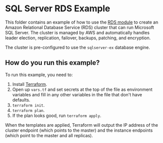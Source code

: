 # SQL Server RDS Example

This folder contains an example of how to use the [RDS module](/modules/rds) to create an Amazon 
Relational Database Service (RDS) cluster that can run Microsoft SQL Server. The cluster is managed by AWS and
automatically handles leader election, replication, failover, backups, patching, and encryption. 

The cluster is pre-configured to use the `sqlserver-ex` database engine.

## How do you run this example?

To run this example, you need to:

1. Install [Terraform](https://www.terraform.io/).
1. Open up `vars.tf` and set secrets at the top of the file as environment variables and fill in any other variables in
   the file that don't have defaults. 
1. `terraform init`.
1. `terraform plan`.
1. If the plan looks good, run `terraform apply`.

When the templates are applied, Terraform will output the IP address of the cluster endpoint (which points to the 
master) and the instance endpoints (which point to the master and all replicas). 

